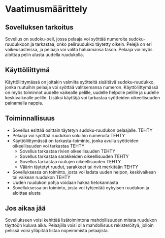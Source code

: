 

# Vaatimusmäärittely

## Sovelluksen tarkoitus

Sovellus on sudoku-peli, jossa pelaaja voi syöttää numeroita sudoku-ruudukkoon ja tarkastaa, onko peliruudukko täytetty oikein. Pelejä on eri vaikeusasteissa, ja pelaaja voi valita haluamansa tason. Pelaaja voi myös aloittaa pelin alusta uudella ruudukolla.

## Käyttöliittymä

Käyttöliittymässä on joitakin valmiita syötteitä sisältävä sudoku-ruudukko, jonka ruutuihin pelaaja voi syöttää valitsemansa numeron. Käyttöliittymässä on myös toiminnot uudelle vaikealle pelille, uudelle helpolle pelille ja uudelle keskivaikealle pelille. Lisäksi käyttäjä voi tarkastaa syötteiden oikeellisuuden painamalla nappia.

## Toiminnallisuus

- Sovellus esittää osittain täytetyn sudoku-ruudukon pelaajalle. TEHTY
- Pelaaja voi syöttää ruudukon soluihin numeroita TEHTY
- Käyttöliittymässä on tarkasta-toiminto, jonka avulla syötteiden oikeellisuuden voi tarkastaa TEHTY
  - Sovellus tarkastaa rivien oikeellisuuden TEHTY
  - Sovellus tarkastaa sarakkeiden oikeellisuuden TEHTY
  - Sovellus tarkastaa ruutujen oikeellisuuden TEHTY
  - Väärin täytetyt ruudut, sarakkeet tai rivit merkitään TEHTY
- Sovelluksessa on toiminto, josta voi ladata uuden helpon, keskivaikean tai vaikean ruudukon TEHTY
 - Uuden ruudukon pohja voidaan hakea tietokannasta
- Sovelluksessa on toiminto, josta voi tyhjentää nykyisen ruudukon ja aloittaa alusta


## Jos aikaa jää

Sovellukseen voisi kehittää lisätoimintona mahdollisuuden mitata ruudukon täyttöön kuluva aika. Pelaajilla voisi olla mahdollisuus rekisteröityä, jolloin pelissä voisi ylläpitää listaa nopeimmista pelaajista. 

